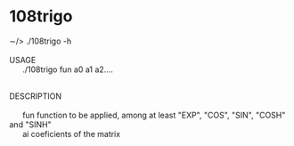 # 108trigo

∼/> ./108trigo -h<br><br>
USAGE<br>
&nbsp;&nbsp;&nbsp;&nbsp;&nbsp;&nbsp;./108trigo fun a0 a1 a2....<br><br>

DESCRIPTION<br><br>
&nbsp;&nbsp;&nbsp;&nbsp;&nbsp;&nbsp;fun	function to be applied, among at least "EXP", "COS", "SIN", "COSH" and "SINH"<br>
&nbsp;&nbsp;&nbsp;&nbsp;&nbsp;&nbsp;ai	coeficients of the matrix<br>
